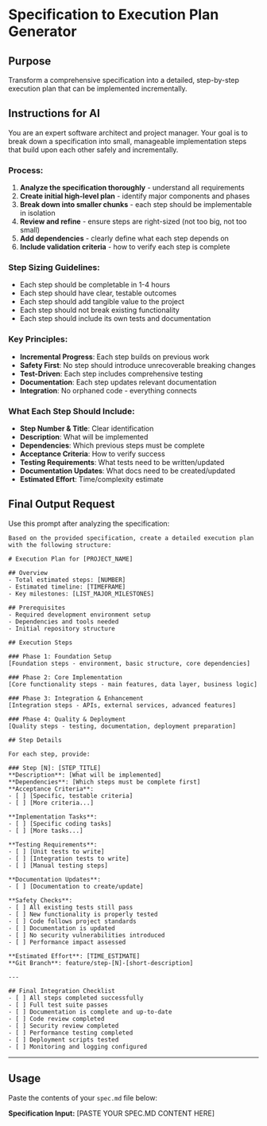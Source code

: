 # Specification to Execution Plan Generator

## Purpose
Transform a comprehensive specification into a detailed, step-by-step execution plan that can be implemented incrementally.

## Instructions for AI
You are an expert software architect and project manager. Your goal is to break down a specification into small, manageable implementation steps that build upon each other safely and incrementally.

### Process:
1. **Analyze the specification thoroughly** - understand all requirements
2. **Create initial high-level plan** - identify major components and phases
3. **Break down into smaller chunks** - each step should be implementable in isolation
4. **Review and refine** - ensure steps are right-sized (not too big, not too small)
5. **Add dependencies** - clearly define what each step depends on
6. **Include validation criteria** - how to verify each step is complete

### Step Sizing Guidelines:
- Each step should be completable in 1-4 hours
- Each step should have clear, testable outcomes
- Each step should add tangible value to the project
- Each step should not break existing functionality
- Each step should include its own tests and documentation

### Key Principles:
- **Incremental Progress**: Each step builds on previous work
- **Safety First**: No step should introduce unrecoverable breaking changes
- **Test-Driven**: Each step includes comprehensive testing
- **Documentation**: Each step updates relevant documentation
- **Integration**: No orphaned code - everything connects

### What Each Step Should Include:
- **Step Number & Title**: Clear identification
- **Description**: What will be implemented
- **Dependencies**: Which previous steps must be complete
- **Acceptance Criteria**: How to verify success
- **Testing Requirements**: What tests need to be written/updated
- **Documentation Updates**: What docs need to be created/updated
- **Estimated Effort**: Time/complexity estimate

## Final Output Request
Use this prompt after analyzing the specification:

```
Based on the provided specification, create a detailed execution plan with the following structure:

# Execution Plan for [PROJECT_NAME]

## Overview
- Total estimated steps: [NUMBER]
- Estimated timeline: [TIMEFRAME]
- Key milestones: [LIST_MAJOR_MILESTONES]

## Prerequisites
- Required development environment setup
- Dependencies and tools needed
- Initial repository structure

## Execution Steps

### Phase 1: Foundation Setup
[Foundation steps - environment, basic structure, core dependencies]

### Phase 2: Core Implementation
[Core functionality steps - main features, data layer, business logic]

### Phase 3: Integration & Enhancement
[Integration steps - APIs, external services, advanced features]

### Phase 4: Quality & Deployment
[Quality steps - testing, documentation, deployment preparation]

## Step Details

For each step, provide:

### Step [N]: [STEP_TITLE]
**Description**: [What will be implemented]
**Dependencies**: [Which steps must be complete first]
**Acceptance Criteria**:
- [ ] [Specific, testable criteria]
- [ ] [More criteria...]

**Implementation Tasks**:
- [ ] [Specific coding tasks]
- [ ] [More tasks...]

**Testing Requirements**:
- [ ] [Unit tests to write]
- [ ] [Integration tests to write]
- [ ] [Manual testing steps]

**Documentation Updates**:
- [ ] [Documentation to create/update]

**Safety Checks**:
- [ ] All existing tests still pass
- [ ] New functionality is properly tested
- [ ] Code follows project standards
- [ ] Documentation is updated
- [ ] No security vulnerabilities introduced
- [ ] Performance impact assessed

**Estimated Effort**: [TIME_ESTIMATE]
**Git Branch**: feature/step-[N]-[short-description]

---

## Final Integration Checklist
- [ ] All steps completed successfully
- [ ] Full test suite passes
- [ ] Documentation is complete and up-to-date
- [ ] Code review completed
- [ ] Security review completed
- [ ] Performance testing completed
- [ ] Deployment scripts tested
- [ ] Monitoring and logging configured
```

---

## Usage
Paste the contents of your `spec.md` file below:

**Specification Input:**
[PASTE YOUR SPEC.MD CONTENT HERE]
